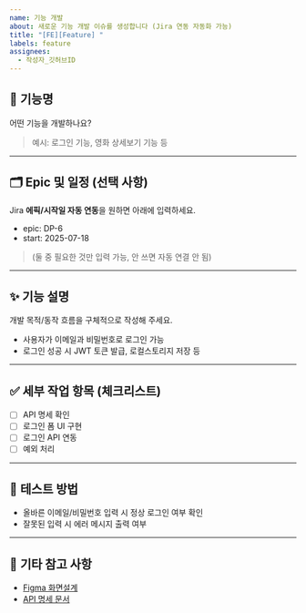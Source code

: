 ```yaml
---
name: 기능 개발
about: 새로운 기능 개발 이슈를 생성합니다 (Jira 연동 자동화 가능)
title: "[FE][Feature] "
labels: feature
assignees: 
  - 작성자_깃허브ID
---
```


## 📌 기능명
어떤 기능을 개발하나요?
> 예시: 로그인 기능, 영화 상세보기 기능 등

---

## 🗂️ Epic 및 일정 (선택 사항)
Jira **에픽/시작일 자동 연동**을 원하면 아래에 입력하세요.

- epic: DP-6
- start: 2025-07-18

> (둘 중 필요한 것만 입력 가능, 안 쓰면 자동 연결 안 됨)

---

## ✨ 기능 설명
개발 목적/동작 흐름을 구체적으로 작성해 주세요.

- 사용자가 이메일과 비밀번호로 로그인 가능  
- 로그인 성공 시 JWT 토큰 발급, 로컬스토리지 저장 등

---

## ✅ 세부 작업 항목 (체크리스트)
- [ ] API 명세 확인  
- [ ] 로그인 폼 UI 구현  
- [ ] 로그인 API 연동  
- [ ] 예외 처리  

---

## 🧪 테스트 방법
- 올바른 이메일/비밀번호 입력 시 정상 로그인 여부 확인  
- 잘못된 입력 시 에러 메시지 출력 여부  

---

## 📎 기타 참고 사항
- [Figma 화면설계](https://www.figma.com/...)  
- [API 명세 문서](https://api.example.com/docs)
